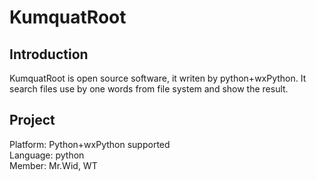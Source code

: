 # KumquatRoot
## Introduction
KumquatRoot is open source software, it writen by python+wxPython.  It search files use by one words from file system and show the result.

## Project
Platform: Python+wxPython supported  
Language: python  
Member: Mr.Wid, WT  

